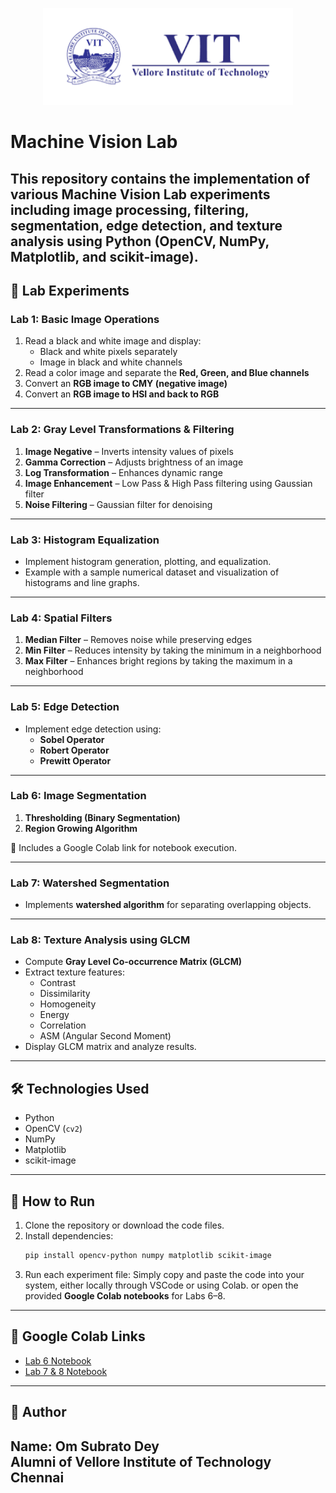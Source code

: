 <p align="center">
  <img src="VIT.png" width="400"/>
</p>                                                                

# Machine Vision Lab
This repository contains the implementation of various **Machine Vision Lab experiments** including image processing, filtering, segmentation, edge detection, and texture analysis using Python (OpenCV, NumPy, Matplotlib, and scikit-image).
---

## 📂 Lab Experiments

### **Lab 1: Basic Image Operations**
1. Read a black and white image and display:
   - Black and white pixels separately
   - Image in black and white channels
2. Read a color image and separate the **Red, Green, and Blue channels**
3. Convert an **RGB image to CMY (negative image)**
4. Convert an **RGB image to HSI and back to RGB**

---

### **Lab 2: Gray Level Transformations & Filtering**
1. **Image Negative** – Inverts intensity values of pixels  
2. **Gamma Correction** – Adjusts brightness of an image  
3. **Log Transformation** – Enhances dynamic range  
4. **Image Enhancement** – Low Pass & High Pass filtering using Gaussian filter  
5. **Noise Filtering** – Gaussian filter for denoising  

---

### **Lab 3: Histogram Equalization**
- Implement histogram generation, plotting, and equalization.
- Example with a sample numerical dataset and visualization of histograms and line graphs.

---

### **Lab 4: Spatial Filters**
1. **Median Filter** – Removes noise while preserving edges  
2. **Min Filter** – Reduces intensity by taking the minimum in a neighborhood  
3. **Max Filter** – Enhances bright regions by taking the maximum in a neighborhood  

---

### **Lab 5: Edge Detection**
- Implement edge detection using:
  - **Sobel Operator**
  - **Robert Operator**
  - **Prewitt Operator**

---

### **Lab 6: Image Segmentation**
1. **Thresholding (Binary Segmentation)**  
2. **Region Growing Algorithm**  

📌 Includes a Google Colab link for notebook execution.

---

### **Lab 7: Watershed Segmentation**
- Implements **watershed algorithm** for separating overlapping objects.

---

### **Lab 8: Texture Analysis using GLCM**
- Compute **Gray Level Co-occurrence Matrix (GLCM)**  
- Extract texture features:
  - Contrast
  - Dissimilarity
  - Homogeneity
  - Energy
  - Correlation
  - ASM (Angular Second Moment)  
- Display GLCM matrix and analyze results.

---

## 🛠️ Technologies Used
- Python
- OpenCV (`cv2`)
- NumPy
- Matplotlib
- scikit-image

---

## 🚀 How to Run
1. Clone the repository or download the code files.
2. Install dependencies:
   ```bash
   pip install opencv-python numpy matplotlib scikit-image
   ```
3. Run each experiment file:
   Simply copy and paste the code into your system, either locally through VSCode or using Colab.
   or open the provided **Google Colab notebooks** for Labs 6–8.

---

## 📎 Google Colab Links
- [Lab 6 Notebook](https://colab.research.google.com/drive/1QThx-6z5lP0Ux9SDSUZPih0YkHE_zjPl?usp=sharing)  
- [Lab 7 & 8 Notebook](https://colab.research.google.com/drive/1KLBZ139Cd7m0XIt4JCfKxF__rQf9TCfj?usp=sharing)

---

## 👤 Author
**Name:** Om Subrato Dey  
**Alumni of Vellore Institute of Technology Chennai**
---
